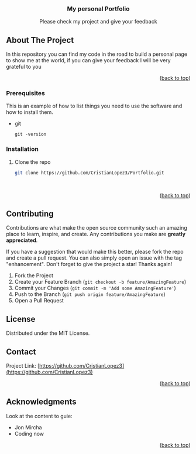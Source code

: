 <!-- Improved compatibility of back to top link: See: https://github.com/othneildrew/Best-README-Template/pull/73 -->
<a name="readme-top"></a>

<!-- PROJECT LOGO -->

<div align="center">
  <h3 align="center">My personal Portfolio </h3>

  <p align="center">
    Please check my project and give your feedback
  </p>
</div>





<!-- ABOUT THE PROJECT -->
## About The Project

In this repository you can find my code in the road to build a personal page to show me at the world, if you can give your feedback I will be very grateful to you 



<p align="right">(<a href="#readme-top">back to top</a>)</p>




### Prerequisites

This is an example of how to list things you need to use the software and how to install them.
* git
  ```
  git -version
  ```

### Installation


1. Clone the repo
   ```sh
   git clone https://github.com/CristianLopez3/Portfolio.git
   ```


<br/>
<p align="right">(<a href="#readme-top">back to top</a>)</p>

<!-- CONTRIBUTING -->
## Contributing

Contributions are what make the open source community such an amazing place to learn, inspire, and create. Any contributions you make are **greatly appreciated**.

If you have a suggestion that would make this better, please fork the repo and create a pull request. You can also simply open an issue with the tag "enhancement".
Don't forget to give the project a star! Thanks again!

1. Fork the Project
2. Create your Feature Branch (`git checkout -b feature/AmazingFeature`)
3. Commit your Changes (`git commit -m 'Add some AmazingFeature'`)
4. Push to the Branch (`git push origin feature/AmazingFeature`)
5. Open a Pull Request




<!-- LICENSE -->
## License

Distributed under the MIT License.



<!-- CONTACT -->
## Contact


Project Link: [https://github.com/CristianLopez3](https://github.com/CristianLopez3)

<p align="right">(<a href="#readme-top">back to top</a>)</p>



<!-- ACKNOWLEDGMENTS -->
## Acknowledgments

Look at the content to guie:
* Jon Mircha
* Coding now



<p align="right">(<a href="#readme-top">back to top</a>)</p>
